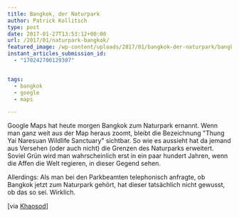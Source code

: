 ```yaml
---
title: Bangkok, der Naturpark
author: Patrick Kollitsch
type: post
date: 2017-01-27T13:53:12+00:00
url: /2017/01/naturpark-bangkok/
featured_image: /wp-content/uploads/2017/01/bangkok-der-naturpark/bangkok-in-google-maps-20170127.png
instant_articles_submission_id:
  - "170242700129387"


tags:
  - bangkok
  - google
  - maps

---
```

Google Maps hat heute morgen Bangkok zum Naturpark ernannt. Wenn man ganz weit aus der Map heraus zoomt, bleibt die Bezeichnung "Thung Yai Naresuan Wildlife Sanctuary" sichtbar. So wie es aussieht hat da jemand aus Versehen (oder auch nicht) die Grenzen des Naturparks erweitert. Soviel Grün wird man wahrscheinlich erst in ein paar hundert Jahren, wenn die Affen die Welt regieren, in dieser Gegend sehen.

Allerdings: Als man bei den Parkbeamten telephonisch anfragte, ob Bangkok jetzt zum Naturpark gehört, hat dieser tatsächlich nicht gewusst, ob das so sei. Wirklich.

[via [Khaosod][1]]

 [1]: http://www.khaosodenglish.com/culture/net/2017/01/27/much-green-google-declares-bangkok-parkland/